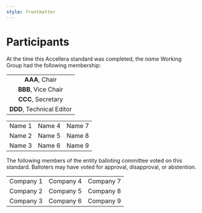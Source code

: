 ```yaml
---
style: frontmatter
---
```


# Participants

At the time this Accellera standard was completed, the *name* Working Group had the following membership:

<!-- TODO define defaukt formatting -->
<table cellspacing="0" cellpadding="0" style="text-align: center; border: none;">
  <tr><td style="border: none;"><b>AAA</b>, Chair</td></tr>
  <tr><td style="border: none;"><b>BBB</b>, Vice Chair</td></tr>
  <tr><td style="border: none;"><b>CCC</b>, Secretary</td></tr>
  <tr><td style="border: none;"><b>DDD</b>, Technical Editor</td></tr>
</table>

<table cellspacing="0" cellpadding="0" style="border: none;">
  <tr>
    <td style="border: none;">Name 1</td>
    <td style="border: none;">Name 4</td>
    <td style="border: none;">Name 7</td>
  </tr>
  <tr>
    <td style="border: none;">Name 2</td>
    <td style="border: none;">Name 5</td>
    <td style="border: none;">Name 8</td>
  </tr>
  <tr>
    <td style="border: none;">Name 3</td>
    <td style="border: none;">Name 6</td>
    <td style="border: none;">Name 9</td>
  </tr>
</table>

The following members of the entity balloting committee voted on this standard. Balloters may have voted for approval, disapproval, or abstention.

<table cellspacing="0" cellpadding="0" style="border: none;">
  <tr>
    <td style="border: none;">Company 1</td>
    <td style="border: none;">Company 4</td>
    <td style="border: none;">Company 7</td>
  </tr>
  <tr>
    <td style="border: none;">Company 2</td>
    <td style="border: none;">Company 5</td>
    <td style="border: none;">Company 8</td>
  </tr>
  <tr>
    <td style="border: none;">Company 3</td>
    <td style="border: none;">Company 6</td>
    <td style="border: none;">Company 9</td>
  </tr>
</table>
